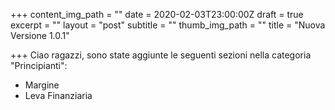 +++
content_img_path = ""
date = 2020-02-03T23:00:00Z
draft = true
excerpt = ""
layout = "post"
subtitle = ""
thumb_img_path = ""
title = "Nuova Versione 1.0.1"

+++
Ciao ragazzi, sono state aggiunte le seguenti sezioni nella categoria "Principianti":

* Margine
* Leva Finanziaria